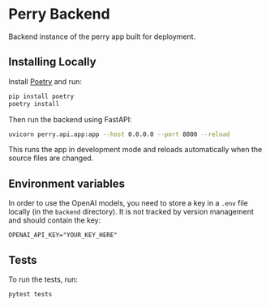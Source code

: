 # Perry Backend
Backend instance of the perry app built for deployment.


## Installing Locally
Install [Poetry](https://python-poetry.org/) and run:
```bash
pip install poetry
poetry install
```

Then run the backend using FastAPI: 
```bash
uvicorn perry.api.app:app --host 0.0.0.0 --port 8000 --reload
```

This runs the app in development mode and reloads automatically when the source files are changed. 

## Environment variables
In order to use the OpenAI models, you need to store a key in a `.env` file locally (in the `backend` directory). It is not tracked by version management and should contain the key:
```
OPENAI_API_KEY="YOUR_KEY_HERE"
```

## Tests
To run the tests, run:
```bash
pytest tests
```